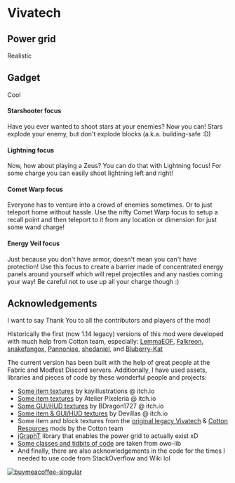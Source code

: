 # Vivatech

## Power grid

Realistic

## Gadget

Cool

#### Starshooter focus

Have you ever wanted to shoot stars at your enemies? Now you can! 
Stars explode your enemy, but don't explode blocks (a.k.a. building-safe :D)

#### Lightning focus

Now, how about playing a Zeus? You can do that with Lightning focus! 
For some charge you can easily shoot lightning left and right!

#### Comet Warp focus

Everyone has to venture into a crowd of enemies sometimes. Or to just teleport home without hassle. 
Use the nifty Comet Warp focus to setup a recall point and then teleport to it from any location 
or dimension for just some wand charge!

#### Energy Veil focus

Just because you don't have armor, doesn't mean you can't have protection! Use this focus to create a barrier
made of concentrated energy panels around yourself which will repel projectiles and any nasties coming your way!
Be careful not to use up all your charge though :)

## Acknowledgements

I want to say Thank You to all the contributors and players of the mod!

Historically the first (now 1.14 legacy) versions of this mod were developed with much help from Cotton team, especially:
[LemmaEOF](https://lemmaeof.gay/),
[Falkreon](https://github.com/falkreon/),
[snakefangox](https://github.com/snakefangox),
[Pannoniae](https://github.com/Pannoniae),
[shedaniel](https://github.com/shedaniel),
and [Bluberry-Kat](https://kat.blue)

The current version has been built with the help of great people at the Fabric and Modfest Discord servers.
Additionally, I have used assets, libraries and pieces of code by these wonderful people and projects:
- [Some item textures](https://kayillustrations.itch.io/futuristic-asset-icons-tile-set) by kayillustrations @ itch.io
- [Some item textures](https://pixerelia.itch.io/vas-basic-spells-and-buffs) by Atelier Pixeleria @ itch.io
- [Some GUI/HUD textures](https://bdragon1727.itch.io/basic-pixel-health-bar-and-scroll-bar) by BDragon1727 @ itch.io
- [Some item & GUI/HUD textures](https://devillas.itch.io/mystic-rpg-icon-pack) by Devillas @ itch.io
- Some item and block textures from the [original legacy Vivatech](https://github.com/CottonMC/Vivatech)
  & [Cotton Resources](https://github.com/CottonMC/CottonResources) mods by the Cotton team
- [jGraphT](https://jgrapht.org/) library that enables the power grid to actually exist xD
- [Some classes and tidbits of code](https://github.com/wisp-forest/owo-lib) are taken from owo-lib
- And finally, there are also acknowledgements in the code for the times
  I needed to use code from StackOverflow and Wiki lol

[![buymeacoffee-singular](https://cdn.jsdelivr.net/npm/@intergrav/devins-badges@3/assets/compact/donate/buymeacoffee-singular_46h.png)](https://www.buymeacoffee.com/falseresync)